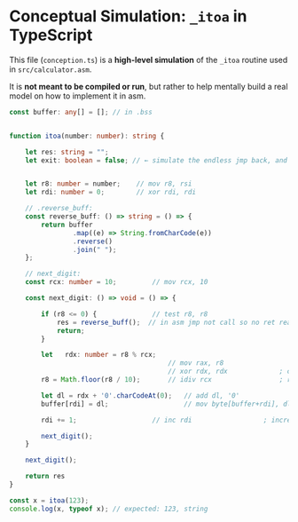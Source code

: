 # Conceptual Simulation: `_itoa` in TypeScript

This file (`conception.ts`) is a **high-level simulation** of the `_itoa` routine used in `src/calculator.asm`.

It is **not meant to be compiled or run**, but rather to help mentally build a real model on how to implement it in asm.

```TypeScript
const buffer: any[] = []; // in .bss


function itoa(number: number): string {

    let res: string = "";
    let exit: boolean = false; // ← simulate the endless jmp back, and only je .success simulates "exit = true"


    let r8: number = number;    // mov r8, rsi
    let rdi: number = 0;        // xor rdi, rdi

    // .reverse_buff:
    const reverse_buff: () => string = () => {
        return buffer
                .map((e) => String.fromCharCode(e))
                .reverse()
                .join(" ");
    };

    // next_digit:
    const rcx: number = 10;         // mov rcx, 10

    const next_digit: () => void = () => {

        if (r8 <= 0) {              // test r8, r8
            res = reverse_buff();  // in asm jmp not call so no ret really needed
            return;
        }

        let   rdx: number = r8 % rcx;
                                        // mov rax, r8
                                        // xor rdx, rdx             ; clear the garbage out
        r8 = Math.floor(r8 / 10);       // idiv rcx                 ; rax = rax / rcx && rdx = rax / rcx

        let dl = rdx + '0'.charCodeAt(0);   // add dl, '0'
        buffer[rdi] = dl;                   // mov byte[buffer+rdi], dl ; the lowest byte of rax(al) how then rdx? -> dl ???

        rdi += 1;                   // inc rdi                  ; increase pointer offset in the buffer

        next_digit();
    }

    next_digit();

    return res
}

const x = itoa(123);
console.log(x, typeof x); // expected: 123, string
```
